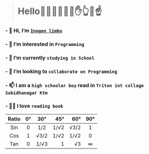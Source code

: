 > # Hello👋🙋‍♂️🙋‍♀️😂✋👆🥷☝️
### - 👋 Hi, I’m [```Inogen limbu```](https://inwp.github.io 'Inogen limbu')
### - 👀 I’m interested in ```Programming```
### - 🌱 I’m currently ```studying in School```
### - 💞️ I’m looking to ```collaborate on Programming```
### - 📫 I am a ```high schoolar boy``` read in ```Triton int collage Subidhanagar Ktm```
### - 👩‍🏫 I love ```reading book```
<!--[text](link 'title')-->
| Ratio       |       0°      |        30°      |        45°    |      60°     |    90°      |
| :---------: | :-----------: |   :-----------: | ------------: | -----------: | :----------:|
| Sin         | 0             | 1/2             |  1/√2         | √3/2         |1            |
| Cos         | 1             | √3/2            | 1/√2          | 1/√2         |0            |
| Tan         | 0             | 1/√3            |  1            | √3           |∞            |
